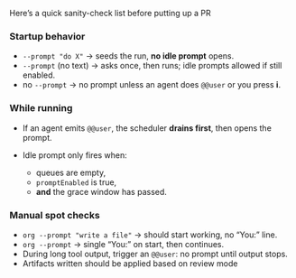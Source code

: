 
Here’s a quick sanity-check list before putting up a PR

### Startup behavior

* `--prompt "do X"` → seeds the run, **no idle prompt** opens.
* `--prompt` (no text) → asks once, then runs; idle prompts allowed if still enabled.
* no `--prompt` → no prompt unless an agent does `@@user` or you press **i**.

### While running

* If an agent emits `@@user`, the scheduler **drains first**, then opens the prompt.
* Idle prompt only fires when:

  * queues are empty,
  * `promptEnabled` is true,
  * **and** the grace window has passed.


### Manual spot checks

* `org --prompt "write a file"` → should start working, no “You:” line.
* `org --prompt` → single “You:” on start, then continues.
* During long tool output, trigger an `@@user`: no prompt until output stops.
* Artifacts written should be applied based on review mode

